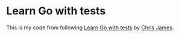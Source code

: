# Learn Go with tests
This is my code from following [Learn Go with tests](https://quii.gitbook.io/learn-go-with-tests/) by [Chris James](https://github.com/quii).